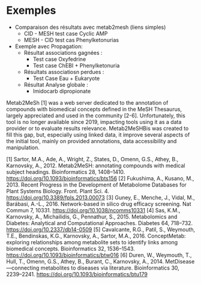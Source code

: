 # Exemples

- Comparaison des résultats avec metab2mesh (liens simples)
  - CID - MESH test case Cyclic AMP
  - MESH - CID test cas Phenylketonurias 
- Exemple avec Propagation:
  - Résultat associations gagnées : 
    - Test case Oxyfedrine
    - Test case ChEBI + Phenylketonuria
  - Résultats associatiosn perdues :
    - Test Case Eau + Eukaryote
  - Résultat Analyse globale :
    - Imidocarb dipropionate


Metab2MeSh [1] was a web server dedicated to the annotation of compounds with biomedical concepts defined in the MeSH Thesaurus, largely appreciated and used in the community [2-6]. Unfortunately, this tool is no longer available since 2019, impacting tools using it as a data provider or to evaluate results relevance. Metab2MeSHBis was created to fill this gap, but, especially using linked data, it improve several aspects of the initial tool, mainly on provided annotations, data accessibility and manipulation.












[1] Sartor, M.A., Ade, A., Wright, Z., States, D., Omenn, G.S., Athey, B., Karnovsky, A., 2012. Metab2MeSH: annotating compounds with medical subject headings. Bioinformatics 28, 1408–1410. https://doi.org/10.1093/bioinformatics/bts156
[2] Fukushima, A., Kusano, M., 2013. Recent Progress in the Development of Metabolome Databases for Plant Systems Biology. Front. Plant Sci. 4. https://doi.org/10.3389/fpls.2013.00073
[3] Guney, E., Menche, J., Vidal, M., Barábasi, A.-L., 2016. Network-based in silico drug efficacy screening. Nat Commun 7, 10331. https://doi.org/10.1038/ncomms10331
[4] Sas, K.M., Karnovsky, A., Michailidis, G., Pennathur, S., 2015. Metabolomics and Diabetes: Analytical and Computational Approaches. Diabetes 64, 718–732. https://doi.org/10.2337/db14-0509
[5] Cavalcante, R.G., Patil, S., Weymouth, T.E., Bendinskas, K.G., Karnovsky, A., Sartor, M.A., 2016. ConceptMetab: exploring relationships among metabolite sets to identify links among biomedical concepts. Bioinformatics 32, 1536–1543. https://doi.org/10.1093/bioinformatics/btw016
[6] Duren, W., Weymouth, T., Hull, T., Omenn, G.S., Athey, B., Burant, C., Karnovsky, A., 2014. MetDisease—connecting metabolites to diseases via literature. Bioinformatics 30, 2239–2241. https://doi.org/10.1093/bioinformatics/btu179
